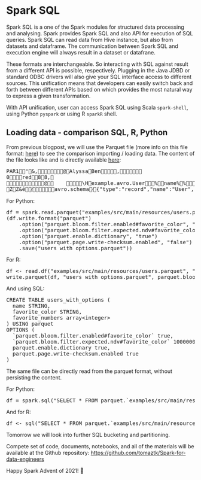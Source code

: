 # Spark SQL

<!-- wp:paragraph -->
<p>Spark SQL is a one of the Spark modules for structured data processing and analysing. Spark provides Spark SQL and also API for execution of SQL queries. Spark SQL can read data from Hive instance, but also from datasets and dataframe. The communication between Spark SQL and execution engine will always result in a dataset or datafrane. </p>
<!-- /wp:paragraph -->

<!-- wp:paragraph -->
<p>These formats are interchangeable. So interacting with SQL against result from a different API is possible, respectively. Plugging in the Java JDBD or standard ODBC drivers will also give your SQL interface access to different sources. This unification means that developers can easily switch back and forth between different APIs based on which provides the most natural way to express a given transformation.</p>
<!-- /wp:paragraph -->

<!-- wp:paragraph -->
<p>With API unification, user can access Spark SQL using Scala <code>spark-shell</code>, using Python <code>pyspark</code> or using R <code>sparkR</code> shell.</p>
<!-- /wp:paragraph -->

<!-- wp:heading -->
<h2 id="loading-data-comparison-sql-r-python">Loading data - comparison SQL, R, Python</h2>
<!-- /wp:heading -->

<!-- wp:paragraph -->
<p>From previous blogpost, we will use the  Parquet file (more info on this file format: <a href="https://parquet.apache.org/" target="_blank" rel="noreferrer noopener">here</a>) to see the comparison importing / loading data. The content of the file looks like and is directly available <a rel="noreferrer noopener" href="https://github.com/apache/spark/blob/master/examples/src/main/resources/users.parquet" target="_blank">here</a>:</p>
<!-- /wp:paragraph -->

<!-- wp:syntaxhighlighter/code -->
<pre class="wp-block-syntaxhighlighter-code">PAR1 "&amp;,   @   Alyssa   Ben ,   
0      red 88,
      @   	         \Hexample.avro.User % name%  %favorite_color%  5 favorite_numbers %array &lt;&amp;% nameDH&amp;  &amp;P5 favorite_color&lt;@&amp;P  &amp;ê% (favorite_numbersarray
ZZ&amp;ê  ⁄ avro.schema⁄{"type":"record","name":"User","namespace":"example.avro","fields":[{"name":"name","type":"string"},{"name":"favorite_color","type":["string","null"]},{"name":"favorite_numbers","type":{"type":"array","items":"int"}}]} parquet-mr version 1.4.3 Í  PAR1</pre>
<!-- /wp:syntaxhighlighter/code -->

<!-- wp:paragraph -->
<p>For Python:</p>
<!-- /wp:paragraph -->

<!-- wp:syntaxhighlighter/code {"language":"python"} -->
<pre class="wp-block-syntaxhighlighter-code">df = spark.read.parquet("examples/src/main/resources/users.parquet")
(df.write.format("parquet")
    .option("parquet.bloom.filter.enabled#favorite_color", "true")
    .option("parquet.bloom.filter.expected.ndv#favorite_color", "1000000")
    .option("parquet.enable.dictionary", "true")
    .option("parquet.page.write-checksum.enabled", "false")
    .save("users_with_options.parquet"))</pre>
<!-- /wp:syntaxhighlighter/code -->

<!-- wp:paragraph -->
<p>For R:</p>
<!-- /wp:paragraph -->

<!-- wp:syntaxhighlighter/code {"language":"r"} -->
<pre class="wp-block-syntaxhighlighter-code">df &lt;- read.df("examples/src/main/resources/users.parquet", "parquet")
write.parquet(df, "users_with_options.parquet", parquet.bloom.filter.enabled#favorite_color = true, parquet.bloom.filter.expected.ndv#favorite_color = 1000000, parquet.enable.dictionary = true, parquet.page.write-checksum.enabled = false)</pre>
<!-- /wp:syntaxhighlighter/code -->

<!-- wp:paragraph -->
<p>And using SQL:</p>
<!-- /wp:paragraph -->

<!-- wp:syntaxhighlighter/code {"language":"sql"} -->
<pre class="wp-block-syntaxhighlighter-code">CREATE TABLE users_with_options (
  name STRING,
  favorite_color STRING,
  favorite_numbers array&lt;integer>
) USING parquet
OPTIONS (
  `parquet.bloom.filter.enabled#favorite_color` true,
  `parquet.bloom.filter.expected.ndv#favorite_color` 1000000,
  parquet.enable.dictionary true,
  parquet.page.write-checksum.enabled true
)</pre>
<!-- /wp:syntaxhighlighter/code -->

<!-- wp:paragraph -->
<p>The same file can be directly read from the parquet format, without persisting the content.</p>
<!-- /wp:paragraph -->

<!-- wp:paragraph -->
<p>For Python:</p>
<!-- /wp:paragraph -->

<!-- wp:syntaxhighlighter/code {"language":"python"} -->
<pre class="wp-block-syntaxhighlighter-code">df = spark.sql("SELECT * FROM parquet.`examples/src/main/resources/users.parquet`")</pre>
<!-- /wp:syntaxhighlighter/code -->

<!-- wp:paragraph -->
<p>And for R:</p>
<!-- /wp:paragraph -->

<!-- wp:syntaxhighlighter/code {"language":"r"} -->
<pre class="wp-block-syntaxhighlighter-code">df &lt;- sql("SELECT * FROM parquet.`examples/src/main/resources/users.parquet`")</pre>
<!-- /wp:syntaxhighlighter/code -->

<!-- wp:paragraph -->
<p>Tomorrow we will look into further SQL bucketing and partitioning.</p>
<!-- /wp:paragraph -->

<!-- wp:paragraph -->
<p>Compete set of code, documents, notebooks, and all of the materials will be available at the Github repository:&nbsp;<a rel="noreferrer noopener" href="https://github.com/tomaztk/Spark-for-data-engineers" target="_blank">https://github.com/tomaztk/Spark-for-data-engineers</a></p>
<!-- /wp:paragraph -->

<!-- wp:paragraph -->
<p>Happy Spark Advent of 2021! 🙂</p>
<!-- /wp:paragraph -->